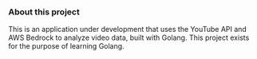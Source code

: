 ### About this project
This is an application under development that uses the YouTube API and AWS Bedrock to analyze video data, built with Golang.
This project exists for the purpose of learning Golang.
